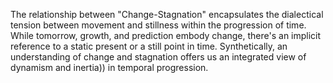 
The relationship between "Change-Stagnation" encapsulates the dialectical tension between movement and stillness within the progression of time. While tomorrow, growth, and prediction embody change, there's an implicit reference to a static present or a still point in time. Synthetically, an understanding of change and stagnation offers us an integrated view of dynamism and inertia)) in temporal progression.